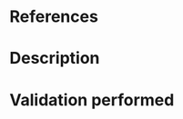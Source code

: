 # References
<!-- Any issues or pull requests relevant to this pull request -->


# Description
<!-- Describe what this request will change/fix and provide any details necessary for reviewers -->


# Validation performed
<!-- What tests and validation you performed on the change -->

